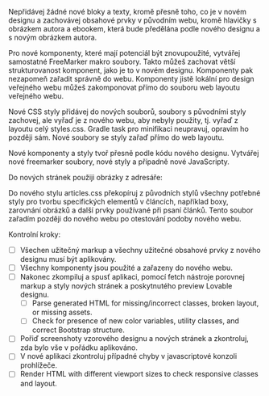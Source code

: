 Nepřidávej žádné nové bloky a texty, kromě přesně toho, co je v novém designu a zachovávej obsahové prvky v původním webu, kromě hlavičky s obrázkem autora a ebookem, která bude předělána podle nového designu a s novým obrázkem autora. 

Pro nové komponenty, které mají potenciál být znovupoužité, vytvářej samostatné FreeMarker makro soubory. Takto můžeš zachovat větší strukturovanost komponent, jako je to v novém designu. Komponenty pak nezapomeň zařadit správně do webu. Komponenty jistě lokální pro design veřejného webu můžeš zakomponovat přímo do souboru web layoutu veřejného webu.

Nové CSS styly přidávej do nových souborů, soubory s původními styly zachovej, ale vyřaď je z nového webu, aby nebyly použity, tj. vyřaď z layoutu celý styles.css. Gradle task pro minifikaci neupravuj, opravím ho později sám. Nové soubory se styly zařaď přímo do web layoutu.

Nové komponenty a styly tvoř přesně podle kódu nového designu. Vytvářej nové freemarker soubory, nové styly a případně nové JavaScripty.

Do nových stránek použiji obrázky z adresáře: 

Do nového stylu articles.css překopíruj z původních stylů všechny potřebné styly pro tvorbu specifických elementů v článcích, například boxy, zarovnání obrázků a další prvky používané při psaní článků. Tento soubor zařadím později do nového webu po otestování podoby nového webu.

Kontrolní kroky:

- [ ] Všechen užitečný markup a všechny užitečné obsahové prvky z nového designu musí být aplikovány.
- [ ] Všechny komponenty jsou použité a zařazeny do nového webu.
- [ ] Nakonec zkompiluj a spusť aplikaci, pomocí fetch nástroje porovnej markup a styly nových stránek a poskytnutého preview Lovable designu.
  - [ ] Parse generated HTML for missing/incorrect classes, broken layout, or missing assets.
  - [ ] Check for presence of new color variables, utility classes, and correct Bootstrap structure.
- [ ] Pořiď screenshoty vzorového designu a nových stránek a zkontroluj, zda bylo vše v pořádku aplikováno. 
- [ ] V nové aplikaci zkontroluj případné chyby v javascriptové konzoli prohlížeče.
- [ ] Render HTML with different viewport sizes to check responsive classes and layout. 
